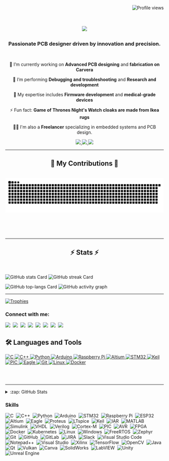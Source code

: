 
<p align="right">
  <img src="https://komarev.com/ghpvc/?username=hiibrarahmad&label=Profile%20views&color=0e75b6&style=flat" alt="Profile views">
</p>

<h1 align="center">
    <img src="https://readme-typing-svg.herokuapp.com/?font=Righteous&size=35&center=true&vCenter=true&width=700&height=70&duration=6000&lines=its+ibrar+ahmad!+👋;+Embedded+Engineer+(PCB+TEAM+LEAD)!;&color=0e75b6&background=FFFFFF00" />
</h1>


<h3 align="center">Passionate PCB designer driven by innovation and precision.</h3>

<br/>

<div align="center">
 
 🔭 I’m currently working on **Advanced PCB designing** and **fabrication on Carvera**

 🌱 I’m performing **Debugging and troubleshooting** and **Research and development**

💬 My expertise includes **Firmware development** and **medical-grade devices**

⚡ Fun fact: **Game of Thrones Night's Watch cloaks are made from Ikea rugs**

👨‍💻 I'm also a **Freelancer** specializing in embedded systems and PCB design.
 
</div>


<div align="center"> 
  <a href="hiibrarahmad@gmail.com">
    <img src="https://img.shields.io/badge/Gmail-333333?style=for-the-badge&logo=gmail&logoColor=red" />
  </a>
  <a href="https://linkedin.com/in/hiibrarahmad" target="_blank">
    <img src="https://img.shields.io/badge/LinkedIn-0077B5?style=for-the-badge&logo=linkedin&logoColor=white" target="_blank" />
  </a>
  <a href="https://hiibrarahmad.github.io/" target="_blank">
     <img src="https://img.shields.io/badge/Portfolio-FF5722?style=for-the-badge&logo=todoist&logoColor=white" target="_blank" /> <!-- sqlite, safari, google-chrome are other good icon options -->
  </a>
</div>

 <hr/>
 

<div align="center">
  <h2>🐍 My Contributions 🐍</h2>
  <br>
  
<picture>
  <source media="(prefers-color-scheme: dark)" srcset="https://raw.githubusercontent.com/hiibrarahmad/hiibrarahmad/output/github-contribution-grid-snake-dark.svg">
  <source media="(prefers-color-scheme: light)" srcset="https://raw.githubusercontent.com/hiibrarahmad/hiibrarahmad/output/github-contribution-grid-snake.svg">
  <img alt="github contribution grid snake animation" src="https://raw.githubusercontent.com/hiibrarahmad/hiibrarahmad/output/github-contribution-grid-snake.svg">
</picture>

  <br/><br/><br/>
</div>



<hr/>

<h2 align="center">⚡ Stats ⚡</h2>
<br>
<p align="left">
  <img width="48%" src="https://github-readme-stats.vercel.app/api?username=hiibrarahmad&theme=react&hide_title=false&hide_rank=false&show_icons=false&include_all_commits=false&count_private=true&line_height=23" alt="GitHub stats Card" />
  <img width="48%" src="https://streak-stats.demolab.com/?user=hiibrarahmad&theme=react&hide_border=false&date_format=M+j%5B%2C+Y%5D&mode=daily&hide_total_contributions=false&hide_current_streak=false&hide_longest_streak=false&card_height=200" alt="GitHub streak Card" />
</p>

<p align="left">
  <img width="48%" src="https://github-readme-stats.vercel.app/api/top-langs?username=hiibrarahmad&theme=react&hide_title=false&layout=compact&langs_count=6&hide_progress=false&card_width=400" alt="GitHub top-langs Card" />
  <img width="48%" src="https://github-readme-activity-graph.vercel.app/graph?username=hiibrarahmad&theme=react&hide_title=false&area=true" alt="GitHub activity graph" />
</p>

<hr/>

[![Trophies](https://github-profile-trophy.vercel.app/?username=taozhi8833998&theme=onedark)](https://github.com/ryo-ma/github-profile-trophy)


**<h3 align="left">Connect with me:</h3>** 
<p align="left">
<a href="https://github.com/hiibrarahmad" target="_blank"><img src="https://img.shields.io/badge/GitHub-100000?logo=github&logoColor=white" height="28" style="margin-right: 4px"></a> 
<a href="https://www.instagram.com/hiibrarahmad" target="_blank"><img src="https://img.shields.io/badge/Instagram-E4405F?style=for-the-badge&logo=instagram&logoColor=white" height="28" style="margin-right: 4px"></a> 
<a href="https://www.linkedin.com/in/hiibrarahmad" target="_blank"><img src="https://img.shields.io/badge/LinkedIn-0077B5?style=for-the-badge&logo=linkedin&logoColor=white" height="28" style="margin-right: 4px"></a> 
<a href="https://www.pinterest.com/hiibrarahmad" target="_blank"><img src="https://img.shields.io/badge/Pinterest-%23E60023.svg?style=for-the-badge&&logo=Pinterest&logoColor=white" height="28" style="margin-right: 4px"></a> 
<a href="https://twitter.com/hiibrarahmad" target="_blank"><img src="https://img.shields.io/badge/Twitter-000000?style=for-the-badge&logo=X&logoColor=white" height="28" style="margin-right: 4px"></a> 
<a href="https://www.youtube.com/@hiibrarahmad" target="_blank"><img src="https://img.shields.io/badge/YouTube-FF0000?style=for-the-badge&logo=youtube&logoColor=white" height="28" style="margin-right: 4px"></a> 
<a href="https://www.tiktok.com/@hiibrarahmad" target="_blank"><img src="https://img.shields.io/badge/TikTok-000000?style=for-the-badge&logo=tiktok&logoColor=white" height="28" style="margin-right: 4px"></a> 
<a href="https://www.reddit.com/user/hiibrarahmad" target="_blank"><img src="https://img.shields.io/badge/Reddit-FF4500?style=for-the-badge&logo=reddit&logoColor=white" height="28" style="margin-right: 4px"></a>
</p>



## 🛠️ Languages and Tools

<p align="left">
  <a href="https://www.cprogramming.com/" target="_blank"> 
    <img alt="C" src="https://img.shields.io/badge/C-%2300599C.svg?style=for-the-badge&logo=c&logoColor=white" />
  </a>
  <a href="https://www.cplusplus.com/" target="_blank"> 
    <img alt="C++" src="https://img.shields.io/badge/C++-%2300599C.svg?style=for-the-badge&logo=c%2B%2B&logoColor=white" />
  </a>
  <a href="https://www.python.org" target="_blank"> 
    <img alt="Python" src="https://img.shields.io/badge/Python-%2314354C.svg?style=for-the-badge&logo=python&logoColor=white" />
  </a>
  <a href="https://www.arduino.cc/" target="_blank"> 
    <img alt="Arduino" src="https://img.shields.io/badge/Arduino-%2300979D.svg?style=for-the-badge&logo=arduino&logoColor=white" />
  </a>
  <a href="https://www.raspberrypi.org/" target="_blank"> 
    <img alt="Raspberry Pi" src="https://img.shields.io/badge/Raspberry Pi-%23A22846.svg?style=for-the-badge&logo=raspberry-pi&logoColor=white" />
  </a>
  <a href="https://www.altium.com/" target="_blank">
    <img alt="Altium" src="https://img.shields.io/badge/Altium-20232A?style=for-the-badge&logo=altium-designer&logoColor=white" />
  </a>
  <a href="https://www.st.com/en/microcontrollers-microprocessors/stm32-32-bit-arm-cortex-mcus.html" target="_blank">
    <img alt="STM32" src="https://img.shields.io/badge/STM32-%230072C6.svg?style=for-the-badge&logo=stmicroelectronics&logoColor=white" />
  </a>
  <a href="https://www.keil.com/" target="_blank">
    <img alt="Keil" src="https://img.shields.io/badge/Keil-%233499BB.svg?style=for-the-badge&logo=keil&logoColor=white" />
  </a>
  <a href="https://www.microchip.com/" target="_blank">
    <img alt="PIC" src="https://img.shields.io/badge/Microchip-PIC-20232A?style=for-the-badge&logo=microchip&logoColor=white" />
  </a>
  <a href="https://www.autodesk.com/products/eagle/overview" target="_blank">
    <img alt="Eagle" src="https://img.shields.io/badge/Eagle-%23E7002A.svg?style=for-the-badge&logo=autodesk&logoColor=white" />
  </a>
  <a href="https://git-scm.com/" target="_blank">
    <img alt="Git" src="https://img.shields.io/badge/Git-%23F05033.svg?style=for-the-badge&logo=git&logoColor=white" />
  </a>
  <a href="https://www.linux.org/" target="_blank">
    <img alt="Linux" src="https://img.shields.io/badge/Linux-%23FCC624.svg?style=for-the-badge&logo=linux&logoColor=black" />
  </a>
  <a href="https://www.docker.com/" target="_blank">
    <img alt="Docker" src="https://img.shields.io/badge/Docker-%230db7ed.svg?style=for-the-badge&logo=docker&logoColor=white" />
  </a>
</p>

<br />
<br />

---




</details>

<details>
  <summary>:zap: GitHub Stats</summary>

 <p align="left">
  <img width="48%" src="https://github-readme-stats.vercel.app/api?username=hiibrarahmad&theme=react&hide_title=false&hide_rank=false&show_icons=false&include_all_commits=false&count_private=true&line_height=23" alt="GitHub stats Card" />
  <img width="48%" src="https://streak-stats.demolab.com/?user=hiibrarahmad&theme=react&hide_border=false&date_format=M+j%5B%2C+Y%5D&mode=daily&hide_total_contributions=false&hide_current_streak=false&hide_longest_streak=false&card_height=200" alt="GitHub streak Card" />
</p>

<p align="left">
  <img width="48%" src="https://github-readme-stats.vercel.app/api/top-langs?username=hiibrarahmad&theme=react&hide_title=false&layout=compact&langs_count=6&hide_progress=false&card_width=400" alt="GitHub top-langs Card" />
</p>

</details>

[website]: https://codeSTACKr.com
[course]: http://vsCodeHero.com
[twitter]: https://twitter.com/codeSTACKr
[youtube]: https://youtube.com/codeSTACKr
[instagram]: https://instagram.com/codeSTACKr
[linkedin]: https://linkedin.com/in/codeSTACKr
[webdevplaylist]: https://www.youtube.com/playlist?list=PLkwxH9e_vrAJ0WbEsFA9W3I1W-g_BTsbt
[jsplaylist]: https://www.youtube.com/playlist?list=PLkwxH9e_vrALRJKu7wfXby3MKeflhTu6B
[cssplaylist]: https://www.youtube.com/playlist?list=PLkwxH9e_vrALSdvZuEh6gqQdmDoDIoqz4
[reactplaylist]: https://www.youtube.com/playlist?list=PLkwxH9e_vrAK4TdffpxKY3QGyHCpxFcQ0

**<h3 align="left">Skills</h3>**

<p align="left">
  <img src="https://img.shields.io/badge/C-A8B9CC?logo=c&logoColor=white" height="32" alt="C" style="margin-right: 4px"> 
  <img src="https://img.shields.io/badge/C++-00599C?logo=c%2B%2B&logoColor=white" height="32" alt="C++" style="margin-right: 4px"> 
  <img src="https://img.shields.io/badge/Python-3776AB?logo=python&logoColor=white" height="32" alt="Python" style="margin-right: 4px">
  <img src="https://img.shields.io/badge/Arduino-00979D?logo=arduino&logoColor=white" height="32" alt="Arduino" style="margin-right: 4px"> 
  <img src="https://img.shields.io/badge/STM32-03234B?logo=stmicroelectronics&logoColor=white" height="32" alt="STM32" style="margin-right: 4px"> 
  <img src="https://img.shields.io/badge/Raspberry_Pi-A22846?logo=raspberry-pi&logoColor=white" height="32" alt="Raspberry Pi" style="margin-right: 4px"> 
  <img src="https://img.shields.io/badge/ESP32-000000?logo=espressif&logoColor=white" height="32" alt="ESP32" style="margin-right: 4px"> 
  <img src="https://img.shields.io/badge/Altium-20232A?logo=altium-designer&logoColor=white" height="32" alt="Altium" style="margin-right: 4px"> 
  <img src="https://img.shields.io/badge/Eagle-E7002A?logo=autodesk&logoColor=white" height="32" alt="Eagle" style="margin-right: 4px"> 
  <img src="https://img.shields.io/badge/Proteus-007ACC?logo=proteus&logoColor=white" height="32" alt="Proteus" style="margin-right: 4px"> 
  <img src="https://img.shields.io/badge/LTspice-000000?logo=linear-technology&logoColor=white" height="32" alt="LTspice" style="margin-right: 4px"> 
  <img src="https://img.shields.io/badge/Keil-3498DB?logo=keil&logoColor=white" height="32" alt="Keil" style="margin-right: 4px"> 
  <img src="https://img.shields.io/badge/IAR-FF5722?logo=iar-systems&logoColor=white" height="32" alt="IAR" style="margin-right: 4px"> 
  <img src="https://img.shields.io/badge/MATLAB-0076A8?logo=mathworks&logoColor=white" height="32" alt="MATLAB" style="margin-right: 4px"> 
  <img src="https://img.shields.io/badge/Simulink-0076A8?logo=mathworks&logoColor=white" height="32" alt="Simulink" style="margin-right: 4px"> 
  <img src="https://img.shields.io/badge/VHDL-FFDD00?logo=vhdl&logoColor=white" height="32" alt="VHDL" style="margin-right: 4px"> 
  <img src="https://img.shields.io/badge/Verilog-9C1F3F?logo=verilog&logoColor=white" height="32" alt="Verilog" style="margin-right: 4px"> 
  <img src="https://img.shields.io/badge/Cortex-M-32A852?logo=cortex-m&logoColor=white" height="32" alt="Cortex-M" style="margin-right: 4px"> 
  <img src="https://img.shields.io/badge/PIC-Microchip-EE1111?logo=microchip&logoColor=white" height="32" alt="PIC" style="margin-right: 4px"> 
  <img src="https://img.shields.io/badge/AVR-EE1C24?logo=atmel&logoColor=white" height="32" alt="AVR" style="margin-right: 4px"> 
  <img src="https://img.shields.io/badge/FPGA-FF6F00?logo=intel&logoColor=white" height="32" alt="FPGA" style="margin-right: 4px"> 
  <img src="https://img.shields.io/badge/Docker-2496ED?logo=docker&logoColor=white" height="32" alt="Docker" style="margin-right: 4px"> 
  <img src="https://img.shields.io/badge/Kubernetes-326CE5?logo=kubernetes&logoColor=white" height="32" alt="Kubernetes" style="margin-right: 4px"> 
  <img src="https://img.shields.io/badge/Linux-FCC624?logo=linux&logoColor=black" height="32" alt="Linux" style="margin-right: 4px"> 
  <img src="https://img.shields.io/badge/Windows-0078D6?logo=windows&logoColor=white" height="32" alt="Windows" style="margin-right: 4px"> 
  <img src="https://img.shields.io/badge/FreeRTOS-00035C?logo=freeRTOS&logoColor=white" height="32" alt="FreeRTOS" style="margin-right: 4px"> 
  <img src="https://img.shields.io/badge/Zephyr-603DD1?logo=zephyr-project&logoColor=white" height="32" alt="Zephyr" style="margin-right: 4px"> 
  <img src="https://img.shields.io/badge/Git-F05032?logo=git&logoColor=white" height="32" alt="Git" style="margin-right: 4px"> 
  <img src="https://img.shields.io/badge/GitHub-181717?logo=github&logoColor=white" height="32" alt="GitHub" style="margin-right: 4px"> 
  <img src="https://img.shields.io/badge/GitLab-FCA121?logo=gitlab&logoColor=white" height="32" alt="GitLab" style="margin-right: 4px"> 
  <img src="https://img.shields.io/badge/JIRA-0052CC?logo=jira&logoColor=white" height="32" alt="JIRA" style="margin-right: 4px"> 
  <img src="https://img.shields.io/badge/Slack-4A154B?logo=slack&logoColor=white" height="32" alt="Slack" style="margin-right: 4px"> 
  <img src="https://img.shields.io/badge/Visual_Studio_Code-007ACC?logo=visual-studio-code&logoColor=white" height="32" alt="Visual Studio Code" style="margin-right: 4px"> 
  <img src="https://img.shields.io/badge/Notepad++-90E59A?logo=notepad-plus-plus&logoColor=white" height="32" alt="Notepad++" style="margin-right: 4px"> 
  <img src="https://img.shields.io/badge/VS_Studio-5C2D91?logo=visual-studio&logoColor=white" height="32" alt="Visual Studio" style="margin-right: 4px"> 
  <img src="https://img.shields.io/badge/Xilinx-2C2255?logo=xilinx&logoColor=white" height="32" alt="Xilinx" style="margin-right: 4px"> 
  <img src="https://img.shields.io/badge/TensorFlow-FF6F00?logo=tensorflow&logoColor=white" height="32" alt="TensorFlow" style="margin-right: 4px"> 
  <img src="https://img.shields.io/badge/OpenCV-5C3EE8?logo=opencv&logoColor=white" height="32" alt="OpenCV" style="margin-right: 4px"> 
  <img src="https://img.shields.io/badge/Java-007396?logo=java&logoColor=white" height="32" alt="Java" style="margin-right: 4px"> 
  <img src="https://img.shields.io/badge/Qt-41CD52?logo=qt&logoColor=white" height="32" alt="Qt" style="margin-right: 4px">
  <img src="https://img.shields.io/badge/Vulkan-AC162C?logo=vulkan&logoColor=white" height="32" alt="Vulkan" style="margin-right: 4px">
  <img src="https://img.shields.io/badge/Canva-00C4CC?logo=canva&logoColor=white" height="32" alt="Canva" style="margin-right: 4px">
  <img src="https://img.shields.io/badge/SolidWorks-FF9E0F?logo=solidworks&logoColor=white" height="32" alt="SolidWorks" style="margin-right: 4px">
  <img src="https://img.shields.io/badge/LabVIEW-FFDB00?logo=labview&logoColor=black" height="32" alt="LabVIEW" style="margin-right: 4px">
  <img src="https://img.shields.io/badge/Unity-000000?logo=unity&logoColor=white" height="32" alt="Unity" style="margin-right: 4px">
  <img src="https://img.shields.io/badge/Unreal_Engine-0E1128?logo=unreal-engine&logoColor=white" height="32" alt="Unreal Engine" style="margin-right: 4px">
</p>

